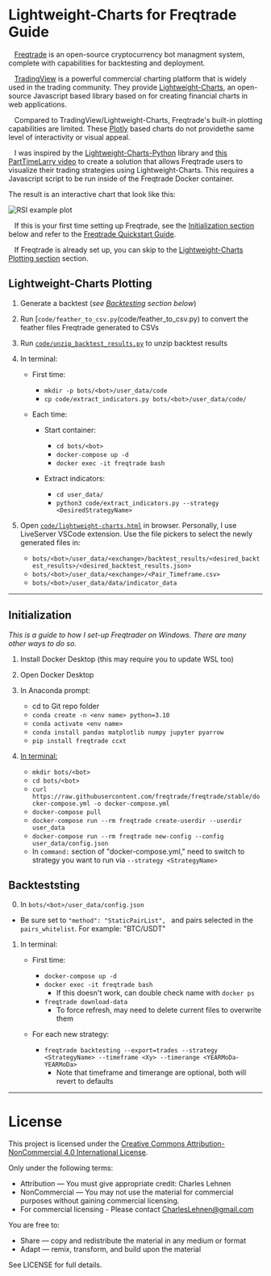 # Lightweight-Charts for Freqtrade Guide

&nbsp;&nbsp;&nbsp;[Freqtrade](https://github.com/freqtrade/freqtrade) is an open-source cryptocurrency bot managment system, complete with capabilities for backtesting and deployment. 

&nbsp;&nbsp;&nbsp;[TradingView](https://www.tradingview.com/pricing/?share_your_love=talker91) is a powerful commercial charting platform that is widely used in the trading community. They provide [Lightweight-Charts](https://www.tradingview.com/lightweight-charts/), an open-source Javascript based library based on for creating financial charts in web applications.

&nbsp;&nbsp;&nbsp;Compared to TradingView/Lightweight-Charts, Freqtrade's built-in plotting capabilities are limited. These [Plotly](https://plotly.com/) based charts do not providethe same level of interactivity or visual appeal.

&nbsp;&nbsp;&nbsp;I was inspired by the [Lightweight-Charts-Python](https://github.com/louisnw01/lightweight-charts-python) library and [this PartTimeLarry video](https://www.youtube.com/watch?v=TlhDI3PforA) to create a solution that allows Freqtrade users to visualize their trading strategies using Lightweight-Charts. This requires a Javascript script to be run inside of the Freqtrade Docker container. 

The result is an interactive chart that look like this:

![RSI example plot](images/RSI_example.gif?raw=true)


&nbsp;&nbsp;&nbsp;If this is your first time setting up Freqtrade, see the [Initialization section](#initialization) below and refer to the [Freqtrade Quickstart Guide](https://www.freqtrade.io/en/latest/quickstart/).

&nbsp;&nbsp;&nbsp;If Freqtrade is already set up, you can skip to the [Lightweight-Charts Plotting section](#lightweight-charts-plotting) section.



## Lightweight-Charts Plotting
1) Generate a backtest (*see [Backtesting](#backtesting) section below*)

2) Run [`code/feather_to_csv.py`(code/feather_to_csv.py) to convert the feather files Freqtrade generated to CSVs

3) Run [`code/unzip_backtest_results.py`](code/unzip_backtest_results.py) to unzip backtest results

4) In terminal:
    - First time:
        - `mkdir -p bots/<bot>/user_data/code`
        - `cp code/extract_indicators.py bots/<bot>/user_data/code/`

    - Each time:
        - Start container:
            - `cd bots/<bot>`
            - `docker-compose up -d`
            - `docker exec -it freqtrade bash`

        - Extract indicators:
            - `cd user_data/`
            - `python3 code/extract_indicators.py --strategy <DesiredStrategyName>`

5) Open [`code/lightweight-charts.html`](code/lightweight-charts.html) in browser. Personally, I use LiveServer VSCode extension. Use the file pickers to select the newly generated files in:
    - `bots/<bot>/user_data/<exchange>/backtest_results/<desired_backtest_results>/<desired_backtest_results.json>`
    - `bots/<bot>/user_data/<exchange>/<Pair_Timeframe.csv>`
    - `bots/<bot>/user_data/data/indicator_data`

---


## Initialization
*This is a guide to how I set-up Freqtrader on Windows. There are many other ways to do so.*

1) Install Docker Desktop (this may require you to update WSL too)
2) Open Docker Desktop
2) In Anaconda prompt:
    - cd to Git repo folder
    - `conda create -n <env name> python=3.10` 
    - `conda activate <env name>`
    - `conda install pandas matplotlib numpy jupyter pyarrow`
    - `pip install freqtrade ccxt`

3) [In terminal:](https://www.freqtrade.io/en/2020.11/docker_quickstart/)
    - `mkdir bots/<bot>`
    - `cd bots/<bot>`
    - `curl https://raw.githubusercontent.com/freqtrade/freqtrade/stable/docker-compose.yml -o docker-compose.yml`
    - `docker-compose pull`
    - `docker-compose run --rm freqtrade create-userdir --userdir user_data`
    - `docker-compose run --rm freqtrade new-config --config user_data/config.json`
    - In `command:` section of "docker-compose.yml," need to switch to strategy you want to run via `--strategy <StrategyName>`


## Backteststing
0) In `bots/<bot>/user_data/config.json`
- Be sure set to `"method": "StaticPairList", ` and pairs selected in the `pairs_whitelist`. For example: "BTC/USDT"
1) In terminal:
    - First time:
        - `docker-compose up -d`
        - `docker exec -it freqtrade bash`
            - If this doesn't work, can double check name with `docker ps`
        - `freqtrade download-data`
            - To force refresh, may need to delete current files to overwrite them
    
    - For each new strategy:
        - `freqtrade backtesting --export=trades --strategy <StrategyName> --timeframe <Xy> --timerange <YEARMoDa-YEARMoDa>`
            - Note that timeframe and timerange are optional, both will revert to defaults

---

# License

This project is licensed under the [Creative Commons Attribution-NonCommercial 4.0 International License](https://creativecommons.org/licenses/by-nc/4.0/).

Only under the following terms:
- Attribution — You must give appropriate credit: Charles Lehnen
- NonCommercial — You may not use the material for commercial purposes without gaining commercial licensing.
- For commercial licensing - Please contact CharlesLehnen@gmail.com

You are free to:
- Share — copy and redistribute the material in any medium or format
- Adapt — remix, transform, and build upon the material

See LICENSE for full details. 

